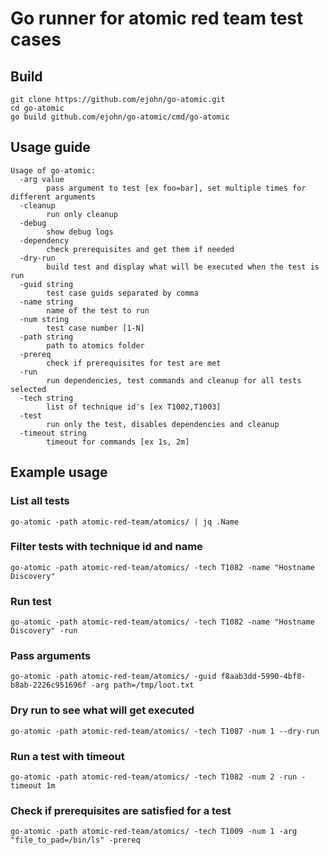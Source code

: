 # Go runner for atomic red team test cases

## Build
```shell script
git clone https://github.com/ejohn/go-atomic.git
cd go-atomic
go build github.com/ejohn/go-atomic/cmd/go-atomic
```

## Usage guide
```
Usage of go-atomic:
  -arg value
    	pass argument to test [ex foo=bar], set multiple times for different arguments
  -cleanup
    	run only cleanup
  -debug
    	show debug logs
  -dependency
    	check prerequisites and get them if needed
  -dry-run
    	build test and display what will be executed when the test is run
  -guid string
    	test case guids separated by comma
  -name string
    	name of the test to run
  -num string
    	test case number [1-N]
  -path string
    	path to atomics folder
  -prereq
    	check if prerequisites for test are met
  -run
    	run dependencies, test commands and cleanup for all tests selected
  -tech string
    	list of technique id's [ex T1002,T1003]
  -test
    	run only the test, disables dependencies and cleanup
  -timeout string
    	timeout for commands [ex 1s, 2m]
```

## Example usage

### List all tests
`go-atomic -path atomic-red-team/atomics/ | jq .Name`

### Filter tests with technique id and name
`go-atomic -path atomic-red-team/atomics/ -tech T1082 -name "Hostname Discovery"
`

### Run test
`go-atomic -path atomic-red-team/atomics/ -tech T1082 -name "Hostname Discovery"
 -run`
 
### Pass arguments
`go-atomic -path atomic-red-team/atomics/ -guid f8aab3dd-5990-4bf8-b8ab-2226c951696f -arg path=/tmp/loot.txt`

### Dry run to see what will get executed
`go-atomic -path atomic-red-team/atomics/ -tech T1087 -num 1 --dry-run`

### Run a test with timeout
`go-atomic -path atomic-red-team/atomics/ -tech T1082 -num 2 -run -timeout 1m` 
 
### Check if prerequisites are satisfied for a test
`go-atomic -path atomic-red-team/atomics/ -tech T1009 -num 1 -arg "file_to_pad=/bin/ls" -prereq`